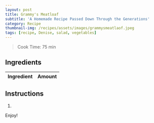 ```yaml
---
layout: post
title: Grammy's Meatloaf
subtitle: 'A Homemade Recipe Passed Down Through the Generations'
category: Recipe
thumbnail-img: /recipes/assets/images/grammysmeatlaof.jpeg
tags: [recipe, Denise, salad, vegetables]
---
```


> Cook Time: 75 min

## Ingredients

| Ingredient | Amount|
| :------ |:--- |


## Instructions

1. 

Enjoy!